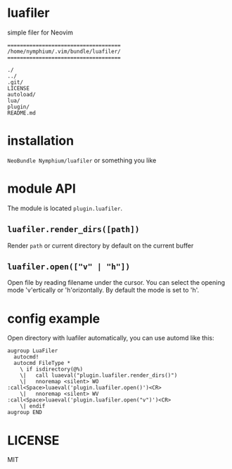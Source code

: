 luafiler
===

simple filer for Neovim

```
====================================
/home/nymphium/.vim/bundle/luafiler/
====================================

./
../
.git/
LICENSE
autoload/
lua/
plugin/
README.md
```

# installation
`NeoBundle Nymphium/luafiler` or something you like

# module API
The module is located `plugin.luafiler`.

## `luafiler.render_dirs([path])`
Render `path` or current directory by default on the current buffer

## `luafiler.open(["v" | "h"])`
Open file by reading filename under the cursor.
You can select the opening mode 'v'ertically or 'h'orizontally. By default the mode is set to 'h'.

# config example
Open directory with luafiler automatically, you can use automd like this:

```vim
augroup LuaFiler
  autocmd!
  autocmd FileType *
    \ if isdirectory(@%)
    \|   call luaeval("plugin.luafiler.render_dirs()")
    \|   nnoremap <silent> WO :call<Space>luaeval('plugin.luafiler.open()')<CR>
    \|   nnoremap <silent> WV :call<Space>luaeval('plugin.luafiler.open("v")')<CR>
    \| endif
augroup END
```

# LICENSE
MIT
